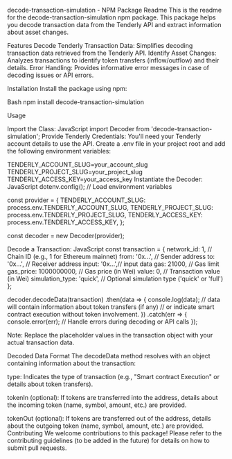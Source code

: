 decode-transaction-simulation - NPM Package Readme This is the readme for the decode-transaction-simulation npm package. This package helps you decode transaction data from the Tenderly API and extract information about asset changes.

Features
Decode Tenderly Transaction Data: Simplifies decoding transaction data retrieved from the Tenderly API.
Identify Asset Changes: Analyzes transactions to identify token transfers (inflow/outflow) and their details.
Error Handling: Provides informative error messages in case of decoding issues or API errors.

Installation
Install the package using npm:

Bash
npm install decode-transaction-simulation

Usage

Import the Class: JavaScript import Decoder from 'decode-transaction-simulation';
Provide Tenderly Credentials: You'll need your Tenderly account details to use the API.
Create a .env file in your project root and add the following environment variables:

TENDERLY_ACCOUNT_SLUG=your_account_slug
TENDERLY_PROJECT_SLUG=your_project_slug
TENDERLY_ACCESS_KEY=your_access_key
Instantiate the Decoder: JavaScript dotenv.config(); // Load environment variables

const provider = { TENDERLY_ACCOUNT_SLUG: process.env.TENDERLY_ACCOUNT_SLUG, TENDERLY_PROJECT_SLUG: process.env.TENDERLY_PROJECT_SLUG, TENDERLY_ACCESS_KEY: process.env.TENDERLY_ACCESS_KEY, };

const decoder = new Decoder(provider);

Decode a Transaction: JavaScript
const transaction = {
network_id: 1, // Chain ID (e.g., 1 for Ethereum mainnet)
from: '0x...', // Sender address
to: '0x...', // Receiver address
input: '0x...',// input data
gas: 21000, // Gas limit
gas_price: 1000000000, // Gas price (in Wei)
value: 0, // Transaction value (in Wei)
simulation_type: 'quick', // Optional simulation type ('quick' or 'full')
};

decoder.decodeData(transaction) .then(data => {
console.log(data); // data will contain information about token transfers
(if any) // or indicate smart contract execution without token involvement. })
.catch(err => {
console.error(err); // Handle errors during decoding or API calls
});

Note: Replace the placeholder values in the transaction object with your actual transaction data.

Decoded Data Format The decodeData method resolves with an object containing information about the transaction:

type: Indicates the type of transaction (e.g., "Smart contract Execution" or details about token transfers).

tokenIn (optional): If tokens are transferred into the address, details about the incoming token (name, symbol, amount, etc.) are provided.

tokenOut (optional): If tokens are transferred out of the address, details about the outgoing token (name, symbol, amount, etc.) are provided. Contributing We welcome contributions to this package! Please refer to the contributing guidelines (to be added in the future) for details on how to submit pull requests.
